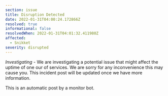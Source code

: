 ```yaml
---
section: issue
title: Disruption Detected
date: 2022-01-31T04:00:24.172866Z
resolved: true
informational: false
resolvedWhen: 2022-01-31T04:01:32.411980Z
affected:
  - Snikket
severity: disrupted
---
```

*Investigating* - We are investigating a potential issue that might affect the uptime of one our of services. We are sorry for any inconvenience this may cause you. This incident post will be updated once we have more information.

This is an automatic post by a monitor bot.
        